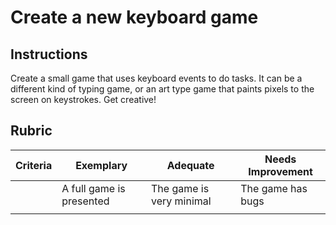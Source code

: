 # Create a new keyboard game

## Instructions

Create a small game that uses keyboard events to do tasks. It can be a different kind of typing game, or an art type game that paints pixels to the screen on keystrokes. Get creative!

## Rubric

| Criteria | Exemplary                | Adequate                 | Needs Improvement |
| -------- | ------------------------ | ------------------------ | ----------------- |
|          | A full game is presented | The game is very minimal | The game has bugs |
|          |
